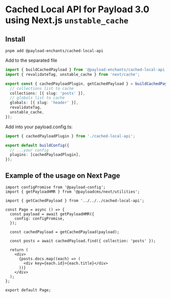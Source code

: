 # Cached Local API for Payload 3.0 using Next.js `unstable_cache`

## Install

`pnpm add @payload-enchants/cached-local-api`

Add to the separated file

```ts
import { buildCachedPayload } from '@payload-enchants/cached-local-api';
import { revalidateTag, unstable_cache } from 'next/cache';

export const { cachedPayloadPlugin, getCachedPayload } = buildCachedPayload({
  // collections list to cache
  collections: [{ slug: 'posts' }],
  // globals list to cache
  globals: [{ slug: 'header' }],
  revalidateTag,
  unstable_cache,
});
```

Add into your payload.config.ts:

```ts
import { cachedPayloadPlugin } from './cached-local-api';

export default buildConfig({
  // ...your config
  plugins: [cachedPayloadPlugin],
});
```

## Example of the usage on Next Page

```tsx
import configPromise from '@payload-config';
import { getPayloadHMR } from '@payloadcms/next/utilities';

import { getCachedPayload } from '../../../cached-local-api';

const Page = async () => {
  const payload = await getPayloadHMR({
    config: configPromise,
  });

  const cachedPayload = getCachedPayload(payload);

  const posts = await cachedPayload.find({ collection: 'posts' });

  return (
    <div>
      {posts.docs.map((each) => (
        <div key={each.id}>{each.title}</div>
      ))}
    </div>
  );
};

export default Page;
```
